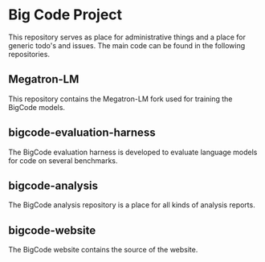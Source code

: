 # Big Code Project

This repository serves as place for administrative things and a place for generic todo's and issues. The main code can be found in the following repositories.

## Megatron-LM
This repository contains the Megatron-LM fork used for training the BigCode models.

## bigcode-evaluation-harness
The BigCode evaluation harness is developed to evaluate language models for code on several benchmarks.

## bigcode-analysis
The BigCode analysis repository is a place for all kinds of analysis reports.

## bigcode-website
The BigCode website contains the source of the website.
